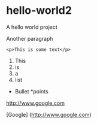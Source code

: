 hello-world2
============

A hello world project

Another paragraph

```
<p>This is some text</p>
```

1. This
2. is 
3. a
4. list

* Bullet
*points

http://www.google.com

[Google] (http://www.google.com)


